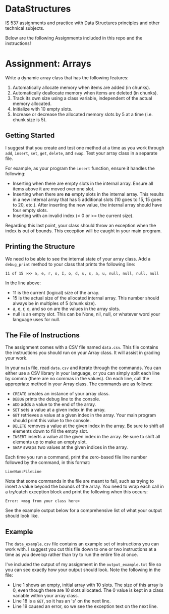 # DataStructures
IS 537 assignments and practice with Data Structures principles and other technical subjects.

Below are the following Assignments included in this repo and the instructions!

# Assignment: Arrays

Write a dynamic array class that has the following features:

1. Automatically allocate memory when items are added (in chunks).
1. Automatically deallocate memory when items are deleted (in chunks).
1. Track its own size using a class variable, independent of the actual memory allocated.
1. Initialize with 10 empty slots.
1. Increase or decrease the allocated memory slots by 5 at a time (i.e. chunk size is 5).

## Getting Started

I suggest that you create and test one method at a time as you work through `add`, `insert`, `set`, `get`, `delete`, and `swap`.  Test your array class in a separate file.  

For example, as your program the `insert` function, ensure it handles the following:

* Inserting when there are empty slots in the internal array.  Ensure all items above it are moved over one slot.
* Inserting when there are **no** empty slots in the internal array.  This results in a new internal array that has 5 additional slots (10 goes to 15, 15 goes to 20, etc.).  After inserting the new value, the internal array should have four empty slots.
* Inserting with an invalid index (< 0 or >= the current size).

Regarding this last point, your class should throw an exception when the index is out of bounds.  This exception will be caught in your main program.

## Printing the Structure

We need to be able to see the internal state of your array class.  Add a `debug_print` method to your class that prints the following line:

`11 of 15 >>> a, e, r, o, I, o, d, u, s, a, u, null, null, null, null`

In the line above:

* 11 is the current (logical) size of the array.
* 15 is the actual size of the allocated internal array.  This number should always be in multiples of 5 (chunk size).
* a, e, r, o, and so on are the values in the array slots.
* null is an empty slot.  This can be None, nil, null, or whatever word your language uses for null.

## The File of Instructions

The assignment comes with a CSV file named `data.csv`.  This file contains the instructions you should run on your Array class.  It will assist in grading your work.

In your `main` file, read `data.csv` and iterate through the commands.  You can either use a CSV library in your language, or you can simply split each line by comma (there are no commas in the values).  On each line, call the appropriate method in your Array class.   The commands are as follows:

* `CREATE` creates an instance of your array class.
* `DEBUG` prints the debug line to the console.
* `ADD` adds a value to the end of the array.
* `SET` sets a value at a given index in the array.
* `GET` retrieves a value at a given index in the array.  Your main program should print this value to the console.
* `DELETE` removes a value at the given index in the array.  Be sure to shift all elements down to fill the empty slot.
* `INSERT` inserts a value at the given index in the array.  Be sure to shift all elements up to make an empty slot.
* `SWAP` swaps two values at the given indices in the array.

Each time you run a command, print the zero-based file line number followed by the command, in this format:

`LineNum:FileLine`

Note that some commands in the file are meant to fail, such as trying to insert a value beyond the bounds of the array.  You need to wrap each call in a try/catch exception block and print the following when this occurs:

`Error: <msg from your class here>`

See the example output below for a comprehensive list of what your output should look like.

## Example

The `data_example.csv` file contains an example set of instructions you can work with.  I suggest you cut this file down to one or two instructions at a time as you develop rather than try to run the entire file at once.

I've included the output of my assignment in the `output_example.txt` file so you can see exactly how your output should look.  Note the following in the file:

* Line 1 shows an empty, initial array with 10 slots.  The size of this array is 0, even though there are 10 slots allocated.  The 0 value is kept in a class variable within your array class.
* Line 18 is a `GET`, so it has an 's' on the next line.
* Line 19 caused an error, so we see the exception text on the next line.
